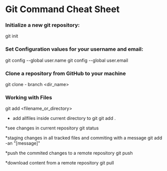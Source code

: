 # Git Command Cheat Sheet

### Initialize a new git repository:
git init

### Set Configuration values for your username and email:
git config --global user.name <your-name>
git config --global user.email <your-email>

### Clone a repository from GitHub to your machine
git clone - branch <repository-url> <dir_name>

### Working with Files
git add <filename_or_directory>

* add allfiles inside current directory to git
git add .

*see changes in current repository
git status

*staging changes in all tracked files and commiting with a message
git add -an "[message]"

*push the commited changes to a remote repository
git push <remote> <branch>

*download content from a remote repository
git pull <remote>
